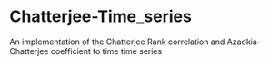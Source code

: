 # Chatterjee-Time_series
 An implementation of the Chatterjee Rank correlation and Azadkia-Chatterjee coefficient to time time series
